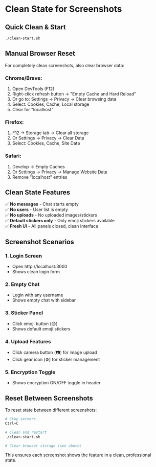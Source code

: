 # Clean State for Screenshots

## Quick Clean & Start

```bash
./clean-start.sh
```

## Manual Browser Reset

For completely clean screenshots, also clear browser data:

### Chrome/Brave:
1. Open DevTools (F12)
2. Right-click refresh button → "Empty Cache and Hard Reload"
3. Or go to: Settings → Privacy → Clear browsing data
4. Select: Cookies, Cache, Local storage
5. Clear for "localhost"

### Firefox:
1. F12 → Storage tab → Clear all storage
2. Or Settings → Privacy → Clear Data
3. Select: Cookies, Cache, Site Data

### Safari:
1. Develop → Empty Caches
2. Or Settings → Privacy → Manage Website Data
3. Remove "localhost" entries

## Clean State Features

✅ **No messages** - Chat starts empty  
✅ **No users** - User list is empty  
✅ **No uploads** - No uploaded images/stickers  
✅ **Default stickers only** - Only emoji stickers available  
✅ **Fresh UI** - All panels closed, clean interface  

## Screenshot Scenarios

### 1. Login Screen
- Open http://localhost:3000
- Shows clean login form

### 2. Empty Chat
- Login with any username
- Shows empty chat with sidebar

### 3. Sticker Panel
- Click emoji button (😊)
- Shows default emoji stickers

### 4. Upload Features
- Click camera button (📷) for image upload
- Click gear icon (⚙️) for sticker management

### 5. Encryption Toggle
- Shows encryption ON/OFF toggle in header

## Reset Between Screenshots

To reset state between different screenshots:

```bash
# Stop servers
Ctrl+C

# Clean and restart
./clean-start.sh

# Clear browser storage (see above)
```

This ensures each screenshot shows the feature in a clean, professional state.